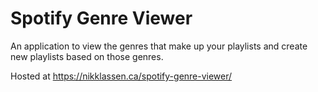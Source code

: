 # Spotify Genre Viewer

An application to view the genres that make up your playlists and create new playlists based on those genres.

Hosted at https://nikklassen.ca/spotify-genre-viewer/
